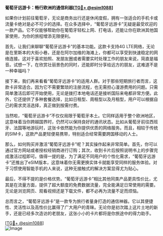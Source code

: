 **葡萄牙远游卡：畅行欧洲的通信利器[[TG💪+ @esim1088](https://t.me/s/esim1088)]**

如果你计划前往葡萄牙，无论是商务出行还是休闲度假，拥有一张适合的手机卡或流量卡绝对是必不可少的选择。在众多选择中，“葡萄牙远游卡”无疑是最受欢迎的一款产品。它不仅能够帮助你在葡萄牙轻松上网、打电话，还能让你在欧洲其他国家使用，为你的旅程增添无限便利。

首先，让我们来聊聊“葡萄牙远游卡”的基本功能。这款卡支持4G LTE网络，无论是在里斯本的大街小巷，还是在阿尔加维的海滩上，你都可以享受到快速稳定的网络连接。这对于喜欢拍照、发朋友圈或者需要实时处理工作的朋友来说，简直是福音。试想一下，在欣赏壮丽景色的同时，还能即时分享给远方的朋友，这难道不是一种幸福吗？

接下来，我们再来看看“葡萄牙远游卡”的适用人群。对于那些短期旅行者而言，这款卡非常适合。因为它不需要繁琐的注册流程，也无需担心漫游费用的问题。只需简单激活后即可开始使用，无论是拨打本地电话还是接听国际来电都非常方便。此外，它还提供了多种套餐选择，比如日租型、周租型以及月租型，用户可以根据自己的需求灵活选择，真正做到按需付费。

当然啦，“葡萄牙远游卡”不仅仅局限于葡萄牙本土。它同样适用于整个欧洲地区，这意味着当你跨越国界时，仍然可以保持良好的通讯状态。比如从葡萄牙前往西班牙、法国等地游玩时，这张卡依然能为你提供优质的网络服务。而且，相较于传统的SIM卡，这款产品更轻便易携带，特别适合经常需要跨国移动的人士。

那么，如何购买并激活“葡萄牙远游卡”呢？其实操作起来非常简单。首先，你可以通过官方网站或者授权经销商进行订购；其次，收到卡片后按照说明书上的步骤完成激活过程即可。值得一提的是，为了满足不同用户的个性化需求，“葡萄牙远游卡”还推出了eSIM版本，这意味着你无需更换实体卡就能享受同样的服务体验。对于习惯使用智能手机的人来说，这种无接触式的解决方案显得尤为贴心。

最后，不得不提的是价格优势。“葡萄牙远游卡”相比其他同类产品更具性价比，尤其是在流量方面，提供了超大额度的免费数据流量，完全能满足日常使用的需要。无论是浏览网页、观看视频还是下载文件，都不必再为流量不足而烦恼。

总而言之，“葡萄牙远游卡”是一款专为旅行者量身打造的通信神器。它以其便捷性、灵活性以及高性价比赢得了广大用户的青睐。无论你是初次踏上这片土地的新手，还是已经多次造访的老朋友，这张小小的卡片都将是你旅途中的得力助手。

[[TG💪+ @esim1088](https://t.me/s/esim1088)]  
![Image](https://i.postimg.cc/4NQfJmqS/Snipaste-2025-05-13-00-14-12.png)